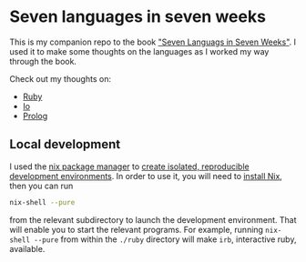 # Seven languages in seven weeks

This is my companion repo to the book ["Seven Languags in Seven Weeks"](https://archive.org/details/sevenlanguagesin00tate). I used it to make some thoughts on the languages as I worked my way through the book.

Check out my thoughts on:

- [Ruby](./ruby/thoughts-on-ruby.md)
- [Io](./io/thoughts-on-io.md)
- [Prolog](./prolog/thoughts-on-prolog.md)

## Local development

I used the [nix package manager](https://wiki.nixos.org/wiki/Nix_package_manager) to [create isolated, reproducible development environments](https://nixos.wiki/wiki/Development_environment_with_nix-shell). In order to use it, you will need to [install Nix](https://nixos.org/manual/nix/stable/installation/), then you can run

```sh
nix-shell --pure
```

from the relevant subdirectory to launch the development environment. That will enable you to start the relevant programs. For example, running `nix-shell --pure` from within the `./ruby` directory will make `irb`, interactive ruby, available.
